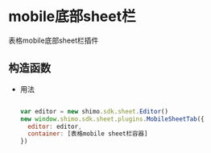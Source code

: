 # mobile底部sheet栏

表格mobile底部sheet栏插件

## 构造函数

* 用法

  ```js

  var editor = new shimo.sdk.sheet.Editor()
  new window.shimo.sdk.sheet.plugins.MobileSheetTab({
    editor: editor,
    container: [表格mobile sheet栏容器]
  })
  
  ```

